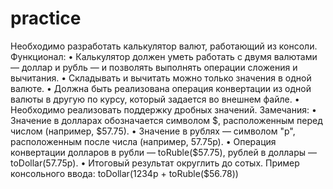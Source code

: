 # practice
Необходимо разработать калькулятор валют, работающий из консоли.
Функционал:
•	Калькулятор должен уметь работать с двумя валютами — доллар и рубль — и позволять выполнять операции сложения и вычитания.
•	Складывать и вычитать можно только значения в одной валюте.
•	Должна быть реализована операция конвертации из одной валюты в другую по курсу, который задается во внешнем файле.
•	Необходимо реализовать поддержку дробных значений.
Замечания:
•	Значение в долларах обозначается символом $, расположенным перед числом (например, $57.75).
•	Значение в рублях — символом "р", расположенным после числа (например, 57.75р).
•	Операция конвертации долларов в рубли — toRuble($57.75), рублей в доллары — toDollar(57.75р).
•	Итоговый результат округлить до сотых.
Пример консольного ввода:
toDollar(1234р + toRuble($56.78))
